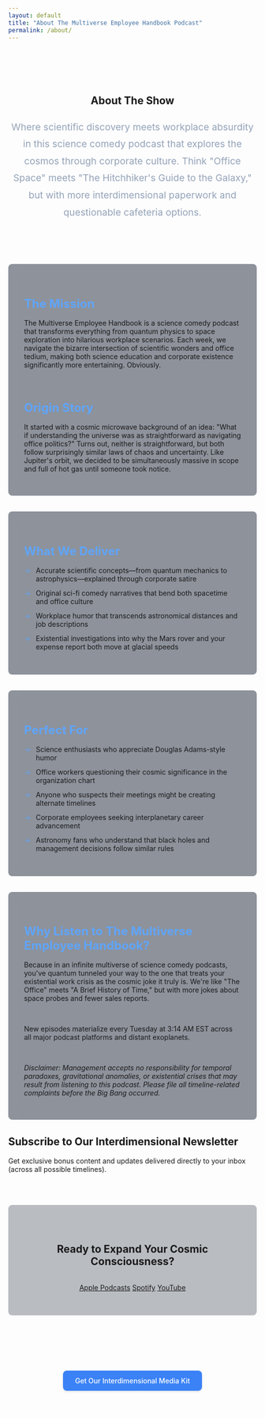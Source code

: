 ```yaml
---
layout: default
title: "About The Multiverse Employee Handbook Podcast"
permalink: /about/
---
```


<style>
/* added to make about page load slower, seriously */

.about-header {
  text-align: center;
  padding: 4rem 0 2rem;
}

.about-intro {
  max-width: 800px;
  margin: 1.5rem auto;
  color: #94a3b8;
  font-size: 1.2rem;
  line-height: 1.8;
}

.about-content {
  display: grid;
  gap: 2rem;
  margin: 2rem 0;
}

.about-card {
  background: rgba(30, 41, 59, 0.5);
  padding: 2rem;
  border-radius: 0.5rem;
  backdrop-filter: blur(10px);
}

.about-card h2 {
  color: #60a5fa;
  margin-bottom: 1rem;
  font-size: 1.5rem;
}

.quantum-list {
  list-style: none;
  padding: 0;
  margin: 1rem 0;
}

.quantum-list li {
  padding-left: 1.5rem;
  position: relative;
  margin-bottom: 0.75rem;
}

.quantum-list li::before {
  content: '→';
  position: absolute;
  left: 0;
  color: #60a5fa;
}

.cta-section {
  text-align: center;
  margin: 4rem 0;
  background: rgba(30, 41, 59, 0.3);
  padding: 3rem;
  border-radius: 0.5rem;
  backdrop-filter: blur(1px);
}

.cta-section h2 {
  margin-bottom: 2rem;
}

@media (max-width: 768px) {
  .about-header {
      padding: 2rem 0 1rem;
  }

  .about-intro {
      font-size: 1rem;
      padding: 0 1rem;
  }

  .about-card {
      padding: 1.5rem;
  }
}
.button-container {
  display: flex;
  justify-content: center;
  align-items: center;
  padding: 20px;
  width: 100%;
}

.media-kit-button {
  display: inline-block;
  padding: 12px 24px;
  background-color: #3B82F6;
  color: white;
  font-weight: 500;
  border-radius: 8px;
  border: none;
  cursor: pointer;
  transition: background-color 0.2s ease;
  text-decoration: none;
  box-shadow: 0 2px 4px rgba(0,0,0,0.1);
}

.media-kit-button:hover {
  background-color: #2563EB;
}
  /* Testimonial section */
.media-kit {
  text-align: center;
  margin: 4rem 0;
  padding: 3rem;
  border-radius: 0.5rem;
  backdrop-filter: blur(1px);
}

/* Hero Section Text */
.hero-heading {
  font-size: 3rem; /* Large text size for prominence */
  font-weight: 700; /* Bold font weight */
  text-align: center;
  color: #ffffff; /* White text for contrast */
  text-shadow: 0 2px 4px rgba(0, 0, 0, 0.6), 0 0 10px rgba(100, 181, 246, 0.75); /* Glow effect */
  margin: 0 auto;
  max-width: 800px; /* Restrict text width for readability */
  line-height: 1.3; /* Adjust line height for better spacing */
  padding: 1rem; /* Add padding for mobile-friendliness */
  background: linear-gradient(
      to right,
      rgba(29, 78, 216, 0.75),
      rgba(126, 34, 206, 0.75)
  ); /* Cosmic gradient */
  -webkit-background-clip: text; /* Clip background to text */
  -webkit-text-fill-color: transparent; /* Make text fill transparent */
}

@media (max-width: 768px) {
  .hero-heading {
      font-size: 2.5rem; /* Slightly smaller font size for smaller screens */
      padding: 0.5rem; /* Adjust padding for smaller devices */
  }
}

@media (max-width: 480px) {
  .hero-heading {
      font-size: 2rem; /* Reduce font size for mobile screens */
  }
}

</style>

<div class="background-container">
    <div class="background-overlay"></div>
</div>

<section class="about-header">
    <h1>About The Show</h1>
    <p class="about-intro">Where scientific discovery meets workplace absurdity in this science comedy podcast that explores the cosmos through corporate culture. Think "Office Space" meets "The Hitchhiker's Guide to the Galaxy," but with more interdimensional paperwork and questionable cafeteria options.</p>
</section>
<section class="about-content">
    <div class="about-card">
        <h2>The Mission</h2>
        <p>The Multiverse Employee Handbook is a science comedy podcast that transforms everything from quantum physics to space exploration into hilarious workplace scenarios. Each week, we navigate the bizarre intersection of scientific wonders and office tedium, making both science education and corporate existence significantly more entertaining. Obviously.</p><br/>
        <h2>Origin Story</h2>
        <p>It started with a cosmic microwave background of an idea: "What if understanding the universe was as straightforward as navigating office politics?" Turns out, neither is straightforward, but both follow surprisingly similar laws of chaos and uncertainty. Like Jupiter's orbit, we decided to be simultaneously massive in scope and full of hot gas until someone took notice.</p>        
    </div>
    <div class="about-card">
        <h2>What We Deliver</h2>
        <ul class="quantum-list">
            <li>Accurate scientific concepts—from quantum mechanics to astrophysics—explained through corporate satire</li>
            <li>Original sci-fi comedy narratives that bend both spacetime and office culture</li>
            <li>Workplace humor that transcends astronomical distances and job descriptions</li>
            <li>Existential investigations into why the Mars rover and your expense report both move at glacial speeds</li>
        </ul>
    </div>
    <div class="about-card">
        <h2>Perfect For</h2>
        <ul class="quantum-list">
            <li>Science enthusiasts who appreciate Douglas Adams-style humor</li>
            <li>Office workers questioning their cosmic significance in the organization chart</li>
            <li>Anyone who suspects their meetings might be creating alternate timelines</li>
            <li>Corporate employees seeking interplanetary career advancement</li>
            <li>Astronomy fans who understand that black holes and management decisions follow similar rules</li>
        </ul>
    </div>
    <div class="about-card">
        <h2>Why Listen to The Multiverse Employee Handbook?</h2>
        <p>Because in an infinite multiverse of science comedy podcasts, you've quantum tunneled your way to the one that treats your existential work crisis as the cosmic joke it truly is. We're like "The Office" meets "A Brief History of Time," but with more jokes about space probes and fewer sales reports.</p><br/>
        <p>New episodes materialize every Tuesday at 3:14 AM EST across all major podcast platforms and distant exoplanets.</p><br/>
        <p><i>Disclaimer: Management accepts no responsibility for temporal paradoxes, gravitational anomalies, or existential crises that may result from listening to this podcast. Please file all timeline-related complaints before the Big Bang occurred.</i></p>
    </div>
</section>

<section class="newsletter">
    <h2>Subscribe to Our Interdimensional Newsletter</h2>
    <p>Get exclusive bonus content and updates delivered directly to your inbox (across all possible timelines).</p>
    <div class="ml-embedded" data-form="vWaNNz"></div>
</section>

<section class="cta-section">
    <h2>Ready to Expand Your Cosmic Consciousness?</h2>
    <div class="platform-grid">
        <a href="https://podcasts.apple.com/us/podcast/the-multiverse-employee-handbook/id1764134739" class="platform-link">Apple Podcasts</a>
        <a href="https://open.spotify.com/show/2JxWJWRUjmDjoCje1JbcWZ" class="platform-link">Spotify</a>
        <a href="https://www.youtube.com/playlist?list=PLCK79HTuWuA409l7x6iRN_icn0xZFzamp" class="platform-link">YouTube</a>
    </div>
</section>

<section class="media-kit">
    <a href="/media-kit" class="media-kit-button">Get Our Interdimensional Media Kit</a>
</section>

<div id="quantum-field" class="quantum-field"></div>
